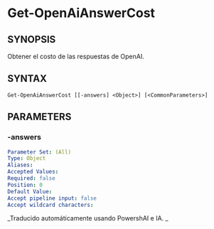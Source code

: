 ﻿---
external help file: powershai-help.xml
schema: 2.0.0
powershai: true
---

# Get-OpenAiAnswerCost

## SYNOPSIS <!--!= @#Synop !-->

Obtener el costo de las respuestas de OpenAI.

## SYNTAX <!--!= @#Syntax !-->

```
Get-OpenAiAnswerCost [[-answers] <Object>] [<CommonParameters>]
```

## PARAMETERS <!--!= @#Params !-->

### -answers

```yml
Parameter Set: (All)
Type: Object
Aliases: 
Accepted Values: 
Required: false
Position: 0
Default Value: 
Accept pipeline input: false
Accept wildcard characters: 
```


<!--PowershaiAiDocBlockStart-->
_Traducido automáticamente usando PowershAI e IA. 
_
<!--PowershaiAiDocBlockEnd-->
